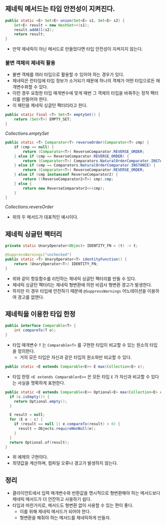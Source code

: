 ## 제네릭 메서드는 타입 안전성이 지켜진다.
```java
public static <E> Set<E> union(Set<E> s1, Set<E> s2) {
    Set<E> result = new HashSet<>(s1);
    result.addAll(s2);
    return result;
}
```
- 만약 제네릭이 아닌 메서드로 만들었다면 타입 안전성이 지켜지지 않는다.

### 불변 객체의 제네릭 활용
- 불변 객체를 여러 타입으로 활용할 수 있어야 하는 경우가 있다.
- 제네릭은 런타임에 타입 정보가 소거되기 때문에 하나의 객체가 어떤 타입으로든 매개변수화할 수 있다.
- 이런 경우 요청한 타입 매개변수에 맞게 매번 그 객체의 타입을 바꿔주는 정적 팩터리를 만들어야 한다.
- 이 패턴을 제네릭 싱글턴 팩터리라고 한다.
```java
public static final <T> Set<T> emptySet() {
    return (Set<T>) EMPTY_SET;
}
```
_Collections.emptySet_
```java
public static <T> Comparator<T> reverseOrder(Comparator<T> cmp) {
    if (cmp == null) {
        return (Comparator<T>) ReverseComparator.REVERSE_ORDER;
    } else if (cmp == ReverseComparator.REVERSE_ORDER) {
        return (Comparator<T>) Comparators.NaturalOrderComparator.INSTANCE;
    } else if (cmp == Comparators.NaturalOrderComparator.INSTANCE) {
        return (Comparator<T>) ReverseComparator.REVERSE_ORDER;
    } else if (cmp instanceof ReverseComparator2) {
        return ((ReverseComparator2<T>) cmp).cmp;
    } else {
        return new ReverseComparator2<>(cmp);
    }
}
```
_Collections.reversOrder_
- 위의 두 메서드가 대표적인 예시이다.

## 제네릭 싱글턴 팩터리
```java
private static UnaryOperator<Object> IDENTITY_FN = (t) -> t;

@SuppressWarnings("unchecked")
public static <T> UnaryOperator<T> identityFunction() {
    return (UnaryOperator<T>) IDENTITY_FN;
}
```
- 위와 같이 항등함수를 리턴하는 제네릭 싱글턴 팩터리를 만들 수 있다.
- 제네릭 싱글턴 팩터리는 제네릭 형변환에 의한 비검사 형변환 경고가 발생한다.
- 하지만 이 경우 타입에 안전하기 때문에 `@SuppressWarnings` 어노테이션을 이용하여 경고를 없앤다.

## 제네릭을 이용한 타입 한정
```java
public interface Comparable<T> {
    int compareTo(T o);
}
```
- 타입 매개변수 `T` 는 `Comparable<T>` 를 구현한 타입이 비교할 수 있는 원소의 타입을 정의한다.
  - 거의 모든 타입은 자신과 같은 타입의 원소와만 비교할 수 있다.

```java
public static <E extends Comparable<E>> E max(Collection<E> c);
```
- 타입 한정 `<E extends Comparable<E>>` 은 모든 타입 `E` 가 자신과 비교할 수 있다는 사실을 명확하게 표현한다.

```java
public static <E extends Comparable<E>> Optional<E> max(Collection<E> c) {
  if (c.isEmpty()) {
    return Optional.empty();
  }

  E result = null;
  for (E e : c) {
    if (result == null || e.compareTo(result) > 0) {
      result = Objects.requireNonNull(e);
    }
  }
  return Optional.of(result);
}
```
- 위 예제의 구현이다.
- 최댓값을 계산하며, 컴파일 오류나 경고가 발생하지 않는다.

## 정리
- 클라이언트에서 입력 매개변수와 반환값을 명시적으로 형변환해야 하는 메서드보다 제네릭 메서드가 더 안잔하고 사용하기 쉽다.
- 타입과 마찬가지로, 메서드도 형변환 없이 사용할 수 있는 편이 좋다.
  - 이를 위해 제네릭 메서드가 되어야 한다.
  - 형변환을 해줘야 하는 메서드를 제네릭하게 만들자.
